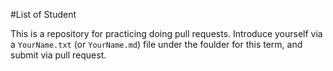 #List of Student

This is a repository for practicing doing pull requests. Introduce yourself via a `YourName.txt` (or `YourName.md`) file under the foulder for this term, and submit via pull request. 
